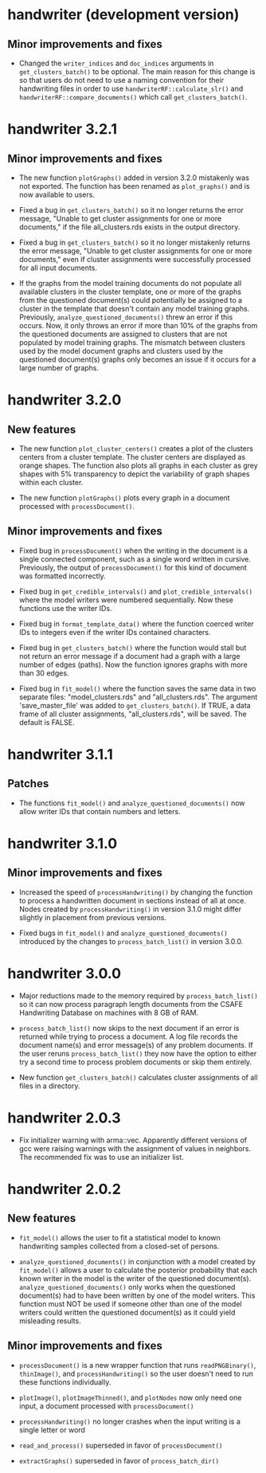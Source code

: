 # handwriter (development version)

## Minor improvements and fixes

* Changed the `writer_indices` and `doc_indices` arguments in `get_clusters_batch()` to be optional. The main reason for this change is so that users do not need to use a naming convention for their handwriting files in order to use `handwriterRF::calculate_slr()` and `handwriterRF::compare_documents()` which call `get_clusters_batch()`.

# handwriter 3.2.1

## Minor improvements and fixes

* The new function `plotGraphs()` added in version 3.2.0 mistakenly was not exported. The function has been renamed as `plot_graphs()` and is now available to users.

* Fixed a bug in `get_clusters_batch()` so it no longer returns the error message, "Unable to get cluster assignments for one or more documents," if the file all_clusters.rds exists in the output directory.

* Fixed a bug in `get_clusters_batch()` so it no longer mistakenly returns the error message, "Unable to get cluster assignments for one or more documents," even if cluster assignments were successfully processed for all input documents.

* If the graphs from the model training documents do not populate all available clusters in the cluster template, one or more of the graphs from the questioned document(s) could potentially be assigned to a cluster in the template that doesn't contain any model training graphs. Previously, `analyze_questioned_documents()` threw an error if this occurs. Now, it only throws an error if more than 10% of the graphs from the questioned documents are assigned to clusters that are not populated by model training graphs. The mismatch between clusters used by the model document graphs and clusters used by the questioned document(s) graphs only becomes an issue if it occurs for a large number of graphs.

# handwriter 3.2.0

## New features

* The new function `plot_cluster_centers()` creates a plot of the clusters centers from a cluster template. The cluster centers are displayed as orange shapes. The function also plots all graphs in each cluster as grey shapes with 5% transparency to depict the variability of graph shapes within each cluster.

* The new function `plotGraphs()` plots every graph in a document processed with `processDocument()`.

## Minor improvements and fixes

* Fixed bug in `processDocument()` when the writing in the document is a single connected component, such as a single word written in cursive. Previously, the output of `processDocument()` for this kind of document was formatted incorrectly.

* Fixed bug in `get_credible_intervals()` and `plot_credible_intervals()` where the model writers were numbered sequentially. Now these functions use the writer IDs.

* Fixed bug in `format_template_data()` where the function coerced writer IDs to integers even if the writer IDs contained characters.

* Fixed bug in `get_clusters_batch()` where the function would stall but not return an error message if a document had a graph with a large number of edges (paths). Now the function ignores graphs with more than 30 edges.

* Fixed bug in `fit_model()` where the function saves the same data in two separate files: "model_clusters.rds" and "all_clusters.rds". The argument 'save_master_file' was added to `get_clusters_batch()`. If TRUE, a data frame of all cluster assignments, "all_clusters.rds", will be saved. The default is FALSE.

# handwriter 3.1.1

## Patches

* The functions `fit_model()` and `analyze_questioned_documents()` now allow writer IDs that contain numbers and letters.


# handwriter 3.1.0

## Minor improvements and fixes

* Increased the speed of `processHandwriting()` by changing the function to process a handwritten document in sections instead of all at once. Nodes created by `processHandwriting()` in version 3.1.0 might differ slightly in placement from previous versions. 

* Fixed bugs in `fit_model()` and `analyze_questioned_documents()` introduced by the changes to `process_batch_list()` in version 3.0.0.

# handwriter 3.0.0

* Major reductions made to the memory required by `process_batch_list()` so it can now process paragraph length documents from the CSAFE Handwriting Database on machines with 8 GB of RAM.

* `process_batch_list()` now skips to the next document if an error is returned while trying to process a document. A log file records the document name(s) and error message(s) of any problem documents. If the user reruns `process_batch_list()` they now have the option to either try a second time to process problem documents or skip them entirely.

* New function `get_clusters_batch()` calculates cluster assignments of all files in a directory.


# handwriter 2.0.3

* Fix initializer warning with arma::vec. Apparently different versions of gcc were raising warnings with the assignment of values in neighbors. The recommended fix was to use an initializer list.


# handwriter 2.0.2

## New features

* `fit_model()` allows the user to fit a statistical model to known handwriting samples collected from a closed-set of persons.

* `analyze_questioned_documents()` in conjunction with a model created by `fit_model()` allows a user to calculate the posterior probability that each known writer in the model is the writer of the questioned document(s). `analyze_questioned_documents()` only works when the questioned document(s) had to have been written by one of the model writers. This function must NOT be used if someone other than one of the model writers could written the questioned document(s) as it could yield misleading results.

## Minor improvements and fixes

* `processDocument()` is a new wrapper function that runs `readPNGBinary()`, `thinImage()`, and `processHandwriting()` so the user doesn't need to run these functions individually.

* `plotImage()`, `plotImageThinned()`, and `plotNodes` now only need one input, a document processed with `processDocument()`

* `processHandwriting()` no longer crashes when the input writing is a single letter or word

* `read_and_process()` superseded in favor of `processDocument()`

* `extractGraphs()` superseded in favor of `process_batch_dir()`
